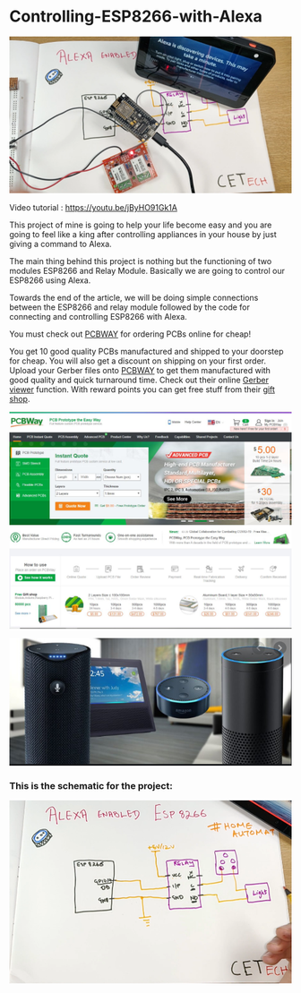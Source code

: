 # Controlling-ESP8266-with-Alexa

![alt text](https://github.com/akarsh98/Controlling-ESP8266-with-Alexa/blob/master/images/9.PNG?raw=true)

Video tutorial : https://youtu.be/jByHO91Gk1A

This project of mine is going to help your life become easy and you are going to feel like a king after controlling appliances in your house by just giving a command to Alexa.

The main thing behind this project is nothing but the functioning of two modules ESP8266 and Relay Module. Basically we are going to control our ESP8266 using Alexa.

Towards the end of the article, we will be doing simple connections between the ESP8266 and relay module followed by the code for connecting and controlling ESP8266 with Alexa.

You must check out [PCBWAY](https://www.pcbway.com/) for ordering PCBs online for cheap!

You get 10 good quality PCBs manufactured and shipped to your doorstep for cheap. You will also get a discount on shipping on your first order. Upload your Gerber files onto [PCBWAY](https://www.pcbway.com/) to get them manufactured with good quality and quick turnaround time.
Check out their online [Gerber viewer](https://www.pcbway.com/project/OnlineGerberViewer.html) function. With reward points you can get free stuff from their [gift shop](https://www.pcbway.com/project/gifts.html).

![alt text](https://github.com/akarsh98/Controlling-ESP8266-with-Alexa/blob/master/images/pcbway.JPG?raw=true)

![alt text](https://github.com/akarsh98/Controlling-ESP8266-with-Alexa/blob/master/images/11.PNG?raw=true)


### This is the schematic for the project:

![alt text](https://github.com/akarsh98/Controlling-ESP8266-with-Alexa/blob/master/images/3.PNG?raw=true)
